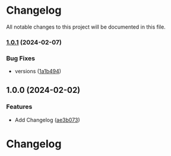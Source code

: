 # Changelog

All notable changes to this project will be documented in this file.

### [1.0.1](https://github.com/finisterra-io/terraform-aws-cloudfront/compare/v1.0.0...v1.0.1) (2024-02-07)


### Bug Fixes

* versions ([1a1b494](https://github.com/finisterra-io/terraform-aws-cloudfront/commit/1a1b494e1790c2be17428a0ea3ec1f645563c532))

## 1.0.0 (2024-02-02)


### Features

* Add Changelog ([ae3b073](https://github.com/finisterra-io/terraform-aws-cloudfront/commit/ae3b0733c8489db7219b50ae7a8fb9b1fbf7f030))

# Changelog
